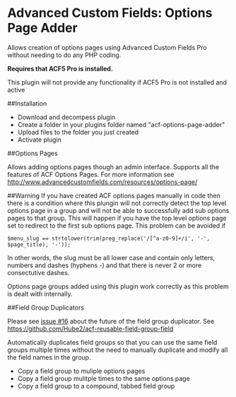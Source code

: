 Advanced Custom Fields: Options Page Adder
==========================================

Allows creation of options pages using Advanced Custom Fields Pro without needing to do any 
PHP coding.

**Requires that ACF5 Pro is installed.**

This plugin will not provide any functionality if ACF5 Pro is not installed and active

##Installation

* Download and decompess plugin
* Create a folder in your plugins folder named "acf-options-page-adder"
* Upload files to the folder you just created
* Activate plugin

##Options Pages

Allows adding options pages though an admin interface. Supports all the features of 
ACF Options Pages. For more information see 
http://www.advancedcustomfields.com/resources/options-page/

##Warning
If you have created ACF options pages manually in code then there is a condition where this plungin will
not correctly detect the top level options page in a group and will not be able to successfully add
sub options pages to that group. This will happen if you have the top level options page set to redirect
to the first sub options page. This problem can be avoided if
```
$menu_slug == strtolower(trim(preg_replace('/[^a-z0-9]+/i', '-', $page_title), '-'));
```
In other words, the slug must be all lower case and contain only letters, numbers and dashes 
(hyphens -) and that there is never 2 or more consectutive dashes.

Options page groups added using this plugin work correctly as this problem is dealt with internally.

##Field Group Duplicators

Please see [issue #16](https://github.com/Hube2/acf-options-page-adder/issues/16) about the
future of the field group duplicator. See https://github.com/Hube2/acf-reusable-field-group-field

Automatically duplicates field groups so that you can use the same field groups multiple 
times without the need to manually duplicate and modify all the field names in the group.

* Copy a field group to muliple options pages
* Copy a field group mulitple times to the same options page
* Copy a field group to a compound, tabbed field group